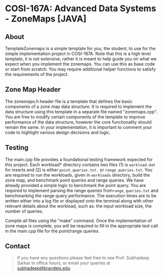 # COSI-167A: Advanced Data Systems - ZoneMaps [JAVA]


## About

TemplateZonemaps is a simple template for you, the student, to use for the simple implementation project
in COSI-167A. Note that this is a high level template, it is not extensive, rather it is meant to help
guide you on what we expect when you implement the zonemaps. You can use this as base code or start from
scratch. You may require additional helper functions to satisfy the requirements of the project.

## Zone Map Header
The zonemaps.h header file is a template that defines the basic components of a zone map data structure.
It is required to implement the data structure using this template in a separate file named
"zonemaps.cpp". You are free to modify certain components of the template to improve performance of the
data structure, however the core functionality should remain the same. In your implementation, it is
important to comment your code to highlight various design decisions and logic. 

## Testing 
The main.cpp file provides a foundational testing framework expected for this project. Each workload* directory 
contains two files (1) is `workload.dat` for inserts and (2) is either `point_queries.txt.` or `range_queries.txt`. 
You are required to run the workloads, given in `workloads` directory, build the zone map, and benchmark point queries and range
queries. We have already provided a simple logic to benchmark the point query. You are required to
implement parsing the range queries from`range_queries.txt` and benchmarking the range query
performance. The execution times are to be written either into a log file or displayed onto the terminal
along with other relevant details about the workload, such as: the input workload size, the number of
queries.

Compile all files using the "make" command.
Once the implementation of zone maps is complete, you will be required to fill in the appropriate test
call in the main.cpp file for the point/range queries. 

## Contact

> If you have any questions please feel free to see Prof. Subhadeep Sarkar in office hours, or
email your queries at subhadeep@brandeis.edu.
